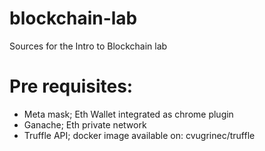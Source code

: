 # blockchain-lab
Sources for the Intro to Blockchain lab

# Pre requisites:

- Meta mask; Eth Wallet integrated as chrome plugin
- Ganache; Eth private network 
- Truffle API; docker image available on: cvugrinec/truffle 
